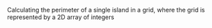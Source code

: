 Calculating the perimeter of a single island in a grid, where the grid is represented by a 2D array of integers
